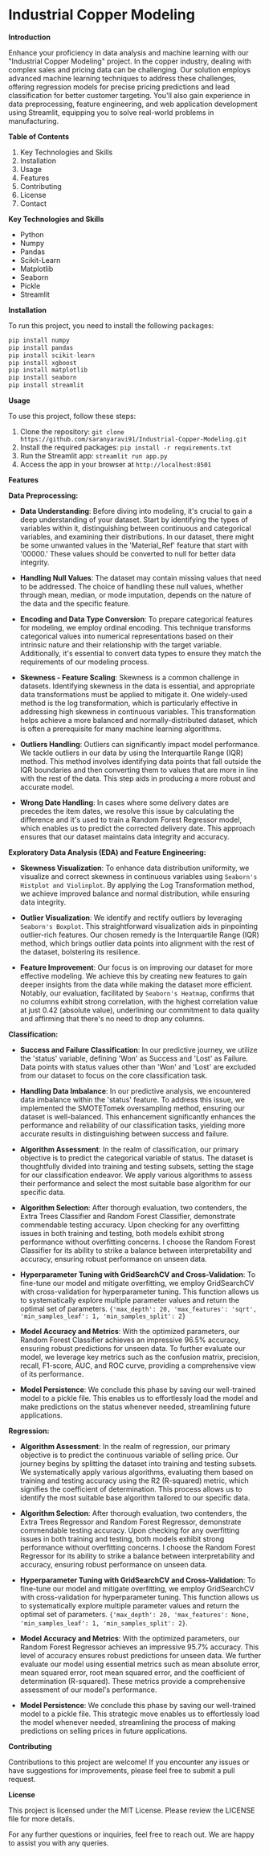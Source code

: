 # Industrial Copper Modeling

**Introduction**

Enhance your proficiency in data analysis and machine learning with our "Industrial Copper Modeling" project. In the copper industry, dealing with complex sales and pricing data can be challenging. Our solution employs advanced machine learning techniques to address these challenges, offering regression models for precise pricing predictions and lead classification for better customer targeting. You'll also gain experience in data preprocessing, feature engineering, and web application development using Streamlit, equipping you to solve real-world problems in manufacturing.


**Table of Contents**

1. Key Technologies and Skills
2. Installation
3. Usage
4. Features
5. Contributing
6. License
7. Contact


**Key Technologies and Skills**
- Python
- Numpy
- Pandas
- Scikit-Learn
- Matplotlib
- Seaborn
- Pickle
- Streamlit


**Installation**

To run this project, you need to install the following packages:

```python
pip install numpy
pip install pandas
pip install scikit-learn
pip install xgboost
pip install matplotlib
pip install seaborn
pip install streamlit
```

**Usage**

To use this project, follow these steps:

1. Clone the repository: ```git clone https://github.com/saranyaravi91/Industrial-Copper-Modeling.git```
2. Install the required packages: ```pip install -r requirements.txt```
3. Run the Streamlit app: ```streamlit run app.py```
4. Access the app in your browser at ```http://localhost:8501```


**Features**

**Data Preprocessing:**

- **Data Understanding**: Before diving into modeling, it's crucial to gain a deep understanding of your dataset. Start by identifying the types of variables within it, distinguishing between continuous and categorical variables, and examining their distributions. In our dataset, there might be some unwanted values in the 'Material_Ref' feature that start with '00000.' These values should be converted to null for better data integrity.

- **Handling Null Values**: The dataset may contain missing values that need to be addressed. The choice of handling these null values, whether through mean, median, or mode imputation, depends on the nature of the data and the specific feature.

- **Encoding and Data Type Conversion**: To prepare categorical features for modeling, we employ ordinal encoding. This technique transforms categorical values into numerical representations based on their intrinsic nature and their relationship with the target variable. Additionally, it's essential to convert data types to ensure they match the requirements of our modeling process.

- **Skewness - Feature Scaling**: Skewness is a common challenge in datasets. Identifying skewness in the data is essential, and appropriate data transformations must be applied to mitigate it. One widely-used method is the log transformation, which is particularly effective in addressing high skewness in continuous variables. This transformation helps achieve a more balanced and normally-distributed dataset, which is often a prerequisite for many machine learning algorithms.

- **Outliers Handling**: Outliers can significantly impact model performance. We tackle outliers in our data by using the Interquartile Range (IQR) method. This method involves identifying data points that fall outside the IQR boundaries and then converting them to values that are more in line with the rest of the data. This step aids in producing a more robust and accurate model.

- **Wrong Date Handling**: In cases where some delivery dates are precedes the item dates, we resolve this issue by calculating the difference and it's used to train a Random Forest Regressor model, which enables us to predict the corrected delivery date. This approach ensures that our dataset maintains data integrity and accuracy.


**Exploratory Data Analysis (EDA) and Feature Engineering:**

- **Skewness Visualization**: To enhance data distribution uniformity, we visualize and correct skewness in continuous variables using `Seaborn's Histplot and Violinplot`. By applying the Log Transformation method, we achieve improved balance and normal distribution, while ensuring data integrity.

- **Outlier Visualization**: We identify and rectify outliers by leveraging `Seaborn's Boxplot`. This straightforward visualization aids in pinpointing outlier-rich features. Our chosen remedy is the Interquartile Range (IQR) method, which brings outlier data points into alignment with the rest of the dataset, bolstering its resilience.

- **Feature Improvement**: Our focus is on improving our dataset for more effective modeling. We achieve this by creating new features to gain deeper insights from the data while making the dataset more efficient. Notably, our evaluation, facilitated by `Seaborn's Heatmap`, confirms that no columns exhibit strong correlation, with the highest correlation value at just 0.42 (absolute value), underlining our commitment to data quality and affirming that there's no need to drop any columns.


**Classification:**

- **Success and Failure Classification**: In our predictive journey, we utilize the 'status' variable, defining 'Won' as Success and 'Lost' as Failure. Data points with status values other than 'Won' and 'Lost' are excluded from our dataset to focus on the core classification task.

- **Handling Data Imbalance**: In our predictive analysis, we encountered data imbalance within the 'status' feature. To address this issue, we implemented the SMOTETomek oversampling method, ensuring our dataset is well-balanced. This enhancement significantly enhances the performance and reliability of our classification tasks, yielding more accurate results in distinguishing between success and failure.

- **Algorithm Assessment**: In the realm of classification, our primary objective is to predict the categorical variable of status. The dataset is thoughtfully divided into training and testing subsets, setting the stage for our classification endeavor. We apply various algorithms to assess their performance and select the most suitable base algorithm for our specific data.

- **Algorithm Selection**: After thorough evaluation, two contenders, the Extra Trees Classifier and Random Forest Classifier, demonstrate commendable testing accuracy. Upon checking for any overfitting issues in both training and testing, both models exhibit strong performance without overfitting concerns. I choose the Random Forest Classifier for its ability to strike a balance between interpretability and accuracy, ensuring robust performance on unseen data.

- **Hyperparameter Tuning with GridSearchCV and Cross-Validation**: To fine-tune our model and mitigate overfitting, we employ GridSearchCV with cross-validation for hyperparameter tuning. This function allows us to systematically explore multiple parameter values and return the optimal set of parameters. 
`{'max_depth': 20, 'max_features': 'sqrt', 'min_samples_leaf': 1, 'min_samples_split': 2}`

- **Model Accuracy and Metrics**: With the optimized parameters, our Random Forest Classifier achieves an impressive 96.5% accuracy, ensuring robust predictions for unseen data. To further evaluate our model, we leverage key metrics such as the confusion matrix, precision, recall, F1-score, AUC, and ROC curve, providing a comprehensive view of its performance.

- **Model Persistence**: We conclude this phase by saving our well-trained model to a pickle file. This enables us to effortlessly load the model and make predictions on the status whenever needed, streamlining future applications.


**Regression:**

- **Algorithm Assessment**: In the realm of regression, our primary objective is to predict the continuous variable of selling price. Our journey begins by splitting the dataset into training and testing subsets. We systematically apply various algorithms, evaluating them based on training and testing accuracy using the R2 (R-squared) metric, which signifies the coefficient of determination. This process allows us to identify the most suitable base algorithm tailored to our specific data.

- **Algorithm Selection**: After thorough evaluation, two contenders, the Extra Trees Regressor and Random Forest Regressor, demonstrate commendable testing accuracy. Upon checking for any overfitting issues in both training and testing, both models exhibit strong performance without overfitting concerns. I choose the Random Forest Regressor for its ability to strike a balance between interpretability and accuracy, ensuring robust performance on unseen data.

- **Hyperparameter Tuning with GridSearchCV and Cross-Validation**: To fine-tune our model and mitigate overfitting, we employ GridSearchCV with cross-validation for hyperparameter tuning. This function allows us to systematically explore multiple parameter values and return the optimal set of parameters.
`{'max_depth': 20, 'max_features': None, 'min_samples_leaf': 1, 'min_samples_split': 2}`.

- **Model Accuracy and Metrics**: With the optimized parameters, our Random Forest Regressor achieves an impressive 95.7% accuracy. This level of accuracy ensures robust predictions for unseen data. We further evaluate our model using essential metrics such as mean absolute error, mean squared error, root mean squared error, and the coefficient of determination (R-squared). These metrics provide a comprehensive assessment of our model's performance.

- **Model Persistence**: We conclude this phase by saving our well-trained model to a pickle file. This strategic move enables us to effortlessly load the model whenever needed, streamlining the process of making predictions on selling prices in future applications.


**Contributing**

Contributions to this project are welcome! If you encounter any issues or have suggestions for improvements, please feel free to submit a pull request.


**License**

This project is licensed under the MIT License. Please review the LICENSE file for more details.



For any further questions or inquiries, feel free to reach out. We are happy to assist you with any queries.
